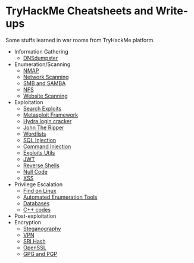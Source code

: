 # TryHackMe Cheatsheets and Write-ups

Some stuffs learned in war rooms from TryHackMe platform.

- Information Gathering
    - [DNSdumpster](https://dnsdumpster.com/)
- Enumeration/Scanning
    - [NMAP](NMAP.md)
    - [Network Scanning](NETWORK-SCANNING.md)
    - [SMB and SAMBA](SMB.md)
    - [NFS](NFS.md)
    - [Website Scanning](WEBSITE-SCANNING.md)
- Exploitation
    - [Search Exploits](SEARCH-EXPLOITS.md)
    - [Metasploit Framework](METASPLOIT.md)
    - [Hydra login cracker](HYDRA.md)
    - [John The Ripper](JOHN-THE-RIPPER.md)
    - [Wordlists](WORDLISTS.md)
    - [SQL Injection](SQL-INJECTION.md)
    - [Command Injection](COMMAND-INJECTION.md)
    - [Exploits Utils](EXPLOITS.md)
    - [JWT](JWT.md)
    - [Reverse Shells](REVERSE-SHELLS.md)
    - [Null Code](NULL-CODE.md)
    - [XSS](XSS.md)
- Privilege Escalation
    - [Find on Linux](FIND-ON-LINUX.md)
    - [Automated Enumeration Tools](ENUMERATION-TOOLS.md)
    - [Databases](DATABASES.md)
    - [C++ codes](C++-CODE.md)
- Post-exploitation
- Encryption
    - [Steganography](STEGANOGRAPHY.md)
    - [VPN](VPN.md)
    - [SRI Hash](https://www.srihash.org)
    - [OpenSSL](OPENSSL.md)
    - [GPG and PGP](GPG.md)